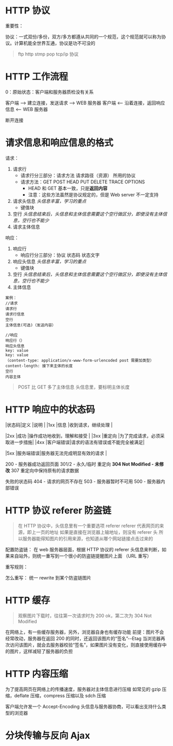 # HTTP 协议
重要性：

协议：一式双份/多份，双方/多方都遵从共同的一个规范，这个规范就可以称为协议。计算机能全世界互通，协议是功不可没的
>ftp  http  stmp  pop  tcp/ip 协议

# HTTP 工作流程
>
0：原始状态：客户端和服务器质检没有关系
>
客户端 --> 建立连接，发送请求 --> WEB 服务器
客户端 <-- 沿着连接，返回响应信息 <-- WEB 服务器
>
断开连接

# 请求信息和响应信息的格式

请求：
1. 请求行
	* 请求行分三部分：请求方法  请求路径（资源）  所用的协议
	* 请求方法：GET POST HEAD PUT DELETE TRACE OPTIONS
		* HEAD 和 GET 基本一致，只是**返回内容**
		* 注意：这些方法虽然是协议规定的，但是 Web server 不一定支持
1. 请求头信息    *头信息丰富，学习的重点*
	* 键值块
2. 空行   *头信息结束后，头信息和主体信息需要这个空行做区分，即使没有主体信息，空行也不能少*
3. 请求主体信息

响应：
1. 响应行
	* 响应行分三部分：协议  状态码  状态文字
2. 响应头信息    *头信息丰富，学习的重点*
	* 键值块
3. 空行   *头信息结束后，头信息和主体信息需要这个空行做区分，即使没有主体信息，空行也不能少*
4. 主体信息
```
案例：
//请求
请求行
请求行信息
空行
主体信息(可选)（发送内容）

//响应
响应行（）
响应头信息
key: value
key: value
（content-type: application/x-www-form-urlencoded post 需要加类型）
content-length: 接下来主体的长度
空行
内容主体
```

>POST 比 GET 多了主体信息 
>头信息里，要标明主体长度

# HTTP 响应中的状态码
|状态码|定义           |说明                                                    |
|1xx      |信息           |收到请求，继续处理                          |

|2xx      |成功           |操作成功地收到，理解和接受           |
|3xx      |重定向       |为了完成请求，必须采取进一步措施|
|4xx      |客户端错误|请求的语法有错误或不能完全被满足|

|5xx      |服务端错误|服务器无法完成明显有效的请求        |

200 - 服务器成功返回页面
301/2 - 永久/临时 重定向
**304 Not Modified - 未修改**
307 重定向中保持原有的请求数据

失败的状态码
404 -  请求的网页不存在
503 - 服务器暂时不可用
500 - 服务器内部错误

# HTTP 协议 referer 防盗链
>在 HTTP 协议中，头信息里有一个重要选项 referer 
>referer  代表网页的来源，即上一页的地址
>如果是直接在浏览器上输地址，则没有 referer 头
>所以服务器能得知图片的引用来源，也知道从哪个网站链接点击过来的

配置防盗链：
在 web 服务器层面，根据 HTTP 协议的 referer 头信息来判断，如果来自站外，则统一重写到一个很小的防盗链提醒图片上面 （URL 重写）

重写规则：

怎么重写：
统一 rewrite 到某个防盗链图片

# HTTP 缓存
>观察图片下载时，往往第一次请求时为 200 ok，第二次为 304 Not Modified

在网络上，有一些缓存服务器，另外，浏览器自身也有缓存功能
前提：图片不会经常改动，服务器在返回 200 的同时，还返回该图片的“签名”--Etag
当浏览器再次访问该图片，就会去服务器校验“签名”，如果图片没有变化，则直接使用缓存中的图片，这样减轻了服务器的负担

# HTTP 内容压缩
为了提高网页在网络上的传播速度，服务器对主体信息进行压缩
如常见的 gzip 压缩，deflate 压缩，compress 压缩以及 sdch 压缩

客户端允许发一个 Accept-Encoding 头信息与服务器协商，可以看出支持什么类型的浏览器

# 分块传输与反向 Ajax

